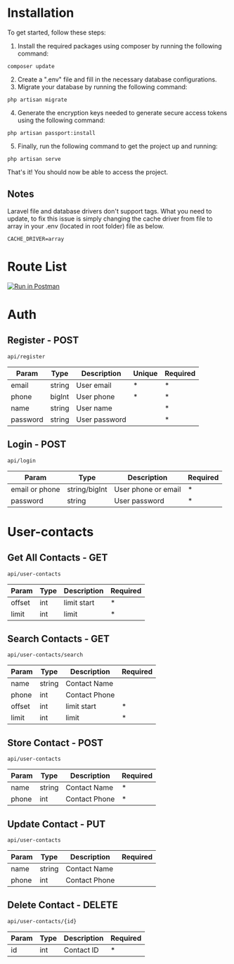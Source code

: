 # Installation

To get started, follow these steps:

1. Install the required packages using composer by running the following command:
```
composer update
```
2. Create a ".env" file and fill in the necessary database configurations.
3. Migrate your database by running the following command:
```
php artisan migrate
```
4. Generate the encryption keys needed to generate secure access tokens using the following command:
```
php artisan passport:install
```
5. Finally, run the following command to get the project up and running:
```
php artisan serve
```
That's it! You should now be able to access the project.

## Notes
Laravel file and database drivers don't support tags.
What you need to update, to fix this issue is simply changing the cache driver from file to array in your .env (located in root folder) file as below.
```
CACHE_DRIVER=array
```

# Route List
[![Run in Postman](https://run.pstmn.io/button.svg)](https://app.getpostman.com/run-collection/26641100-9aa17277-e10d-4cec-90f3-6640e1e29c43?action=collection%2Ffork&collection-url=entityId%3D26641100-9aa17277-e10d-4cec-90f3-6640e1e29c43%26entityType%3Dcollection%26workspaceId%3D3afa1c41-0904-409c-8858-3bf20950d48b)

# Auth

## Register - POST
```
api/register
```
| Param    | Type   | Description   | Unique | Required |
|----------|--------|---------------|--------|----------|
| email    | string | User email    | *      | *        |
| phone    | bigInt | User phone    | *      | *        |
| name     | string | User name     |        | *        |
| password | string | User password |        | *        |


## Login - POST
```
api/login
```
| Param          | Type          | Description         | Required |
|----------------|---------------|---------------------|----------|
| email or phone | string/bigInt | User phone or email | *        |
| password       | string        | User password       | *        |

# User-contacts

## Get All Contacts - GET
```
api/user-contacts
```
| Param  | Type | Description | Required |
|--------|------|-------------|----------|
| offset | int  | limit start | *        |
| limit  | int  | limit       | *        |

## Search Contacts - GET
```
api/user-contacts/search
```
| Param   | Type   | Description   | Required |
|---------|--------|---------------|----------|
| name    | string | Contact Name  |          |
| phone   | int    | Contact Phone |          |
| offset  | int    | limit start   | *        |
| limit   | int    | limit         | *        |

## Store Contact - POST
```
api/user-contacts
```
| Param | Type   | Description   | Required |
|-------|--------|---------------|----------|
| name  | string | Contact Name  | *        |
| phone | int    | Contact Phone | *        |

## Update Contact - PUT
```
api/user-contacts
```
| Param | Type   | Description   | Required |
|-------|--------|---------------|----------|
| name  | string | Contact Name  |          |
| phone | int    | Contact Phone |          |

## Delete Contact - DELETE
```
api/user-contacts/{id}
```
| Param | Type   | Description | Required |
|-------|--------|-------------|----------|
| id    | int    | Contact ID  | *        |
